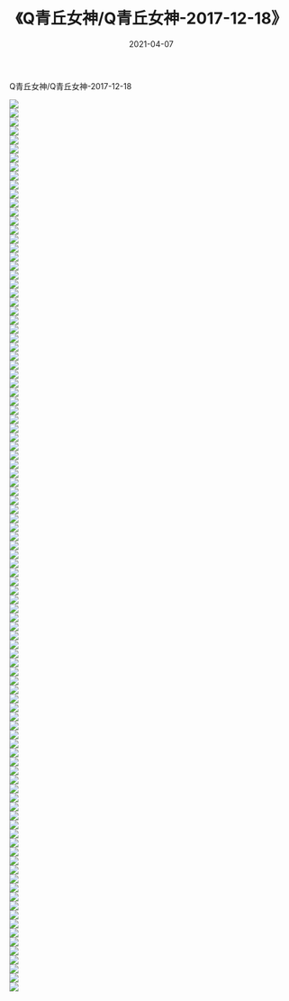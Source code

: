 ﻿---
layout: post
title:  《Q青丘女神/Q青丘女神-2017-12-18》
date:   2021-04-07
img: http://img.660000.xyz/Sharelink/网络美图/2021/Q青丘女神/Q青丘女神-2017-12-18/000.jpg
categories: [美女, 清纯, 唯美]
---

Q青丘女神/Q青丘女神-2017-12-18

 ![](http://img.660000.xyz/Sharelink/网络美图/2021/Q青丘女神/Q青丘女神-2017-12-18/001.jpg) <br>![](http://img.660000.xyz/Sharelink/网络美图/2021/Q青丘女神/Q青丘女神-2017-12-18/002.jpg) <br>![](http://img.660000.xyz/Sharelink/网络美图/2021/Q青丘女神/Q青丘女神-2017-12-18/003.jpg) <br>![](http://img.660000.xyz/Sharelink/网络美图/2021/Q青丘女神/Q青丘女神-2017-12-18/004.jpg) <br>![](http://img.660000.xyz/Sharelink/网络美图/2021/Q青丘女神/Q青丘女神-2017-12-18/005.jpg) <br>![](http://img.660000.xyz/Sharelink/网络美图/2021/Q青丘女神/Q青丘女神-2017-12-18/006.jpg) <br>![](http://img.660000.xyz/Sharelink/网络美图/2021/Q青丘女神/Q青丘女神-2017-12-18/007.jpg) <br>![](http://img.660000.xyz/Sharelink/网络美图/2021/Q青丘女神/Q青丘女神-2017-12-18/008.jpg) <br>![](http://img.660000.xyz/Sharelink/网络美图/2021/Q青丘女神/Q青丘女神-2017-12-18/009.jpg) <br>![](http://img.660000.xyz/Sharelink/网络美图/2021/Q青丘女神/Q青丘女神-2017-12-18/010.jpg) <br>![](http://img.660000.xyz/Sharelink/网络美图/2021/Q青丘女神/Q青丘女神-2017-12-18/011.jpg) <br>![](http://img.660000.xyz/Sharelink/网络美图/2021/Q青丘女神/Q青丘女神-2017-12-18/012.jpg) <br>![](http://img.660000.xyz/Sharelink/网络美图/2021/Q青丘女神/Q青丘女神-2017-12-18/013.jpg) <br>![](http://img.660000.xyz/Sharelink/网络美图/2021/Q青丘女神/Q青丘女神-2017-12-18/014.jpg) <br>![](http://img.660000.xyz/Sharelink/网络美图/2021/Q青丘女神/Q青丘女神-2017-12-18/015.jpg) <br>![](http://img.660000.xyz/Sharelink/网络美图/2021/Q青丘女神/Q青丘女神-2017-12-18/016.jpg) <br>![](http://img.660000.xyz/Sharelink/网络美图/2021/Q青丘女神/Q青丘女神-2017-12-18/017.jpg) <br>![](http://img.660000.xyz/Sharelink/网络美图/2021/Q青丘女神/Q青丘女神-2017-12-18/018.jpg) <br>![](http://img.660000.xyz/Sharelink/网络美图/2021/Q青丘女神/Q青丘女神-2017-12-18/019.jpg) <br>![](http://img.660000.xyz/Sharelink/网络美图/2021/Q青丘女神/Q青丘女神-2017-12-18/020.jpg) <br>![](http://img.660000.xyz/Sharelink/网络美图/2021/Q青丘女神/Q青丘女神-2017-12-18/021.jpg) <br>![](http://img.660000.xyz/Sharelink/网络美图/2021/Q青丘女神/Q青丘女神-2017-12-18/022.jpg) <br>![](http://img.660000.xyz/Sharelink/网络美图/2021/Q青丘女神/Q青丘女神-2017-12-18/023.jpg) <br>![](http://img.660000.xyz/Sharelink/网络美图/2021/Q青丘女神/Q青丘女神-2017-12-18/024.jpg) <br>![](http://img.660000.xyz/Sharelink/网络美图/2021/Q青丘女神/Q青丘女神-2017-12-18/025.jpg) <br>![](http://img.660000.xyz/Sharelink/网络美图/2021/Q青丘女神/Q青丘女神-2017-12-18/026.jpg) <br>![](http://img.660000.xyz/Sharelink/网络美图/2021/Q青丘女神/Q青丘女神-2017-12-18/027.jpg) <br>![](http://img.660000.xyz/Sharelink/网络美图/2021/Q青丘女神/Q青丘女神-2017-12-18/028.jpg) <br>![](http://img.660000.xyz/Sharelink/网络美图/2021/Q青丘女神/Q青丘女神-2017-12-18/029.jpg) <br>![](http://img.660000.xyz/Sharelink/网络美图/2021/Q青丘女神/Q青丘女神-2017-12-18/030.jpg) <br>![](http://img.660000.xyz/Sharelink/网络美图/2021/Q青丘女神/Q青丘女神-2017-12-18/031.jpg) <br>![](http://img.660000.xyz/Sharelink/网络美图/2021/Q青丘女神/Q青丘女神-2017-12-18/032.jpg) <br>![](http://img.660000.xyz/Sharelink/网络美图/2021/Q青丘女神/Q青丘女神-2017-12-18/033.jpg) <br>![](http://img.660000.xyz/Sharelink/网络美图/2021/Q青丘女神/Q青丘女神-2017-12-18/034.jpg) <br>![](http://img.660000.xyz/Sharelink/网络美图/2021/Q青丘女神/Q青丘女神-2017-12-18/035.jpg) <br>![](http://img.660000.xyz/Sharelink/网络美图/2021/Q青丘女神/Q青丘女神-2017-12-18/036.jpg) <br>![](http://img.660000.xyz/Sharelink/网络美图/2021/Q青丘女神/Q青丘女神-2017-12-18/037.jpg) <br>![](http://img.660000.xyz/Sharelink/网络美图/2021/Q青丘女神/Q青丘女神-2017-12-18/038.jpg) <br>![](http://img.660000.xyz/Sharelink/网络美图/2021/Q青丘女神/Q青丘女神-2017-12-18/039.jpg) <br>![](http://img.660000.xyz/Sharelink/网络美图/2021/Q青丘女神/Q青丘女神-2017-12-18/040.jpg) <br>![](http://img.660000.xyz/Sharelink/网络美图/2021/Q青丘女神/Q青丘女神-2017-12-18/041.jpg) <br>![](http://img.660000.xyz/Sharelink/网络美图/2021/Q青丘女神/Q青丘女神-2017-12-18/042.jpg) <br>![](http://img.660000.xyz/Sharelink/网络美图/2021/Q青丘女神/Q青丘女神-2017-12-18/043.jpg) <br>![](http://img.660000.xyz/Sharelink/网络美图/2021/Q青丘女神/Q青丘女神-2017-12-18/044.jpg) <br>![](http://img.660000.xyz/Sharelink/网络美图/2021/Q青丘女神/Q青丘女神-2017-12-18/045.jpg) <br>![](http://img.660000.xyz/Sharelink/网络美图/2021/Q青丘女神/Q青丘女神-2017-12-18/046.jpg) <br>![](http://img.660000.xyz/Sharelink/网络美图/2021/Q青丘女神/Q青丘女神-2017-12-18/047.jpg) <br>![](http://img.660000.xyz/Sharelink/网络美图/2021/Q青丘女神/Q青丘女神-2017-12-18/048.jpg) <br>![](http://img.660000.xyz/Sharelink/网络美图/2021/Q青丘女神/Q青丘女神-2017-12-18/049.jpg) <br>![](http://img.660000.xyz/Sharelink/网络美图/2021/Q青丘女神/Q青丘女神-2017-12-18/050.jpg) <br>![](http://img.660000.xyz/Sharelink/网络美图/2021/Q青丘女神/Q青丘女神-2017-12-18/051.jpg) <br>![](http://img.660000.xyz/Sharelink/网络美图/2021/Q青丘女神/Q青丘女神-2017-12-18/052.jpg) <br>![](http://img.660000.xyz/Sharelink/网络美图/2021/Q青丘女神/Q青丘女神-2017-12-18/053.jpg) <br>![](http://img.660000.xyz/Sharelink/网络美图/2021/Q青丘女神/Q青丘女神-2017-12-18/054.jpg) <br>![](http://img.660000.xyz/Sharelink/网络美图/2021/Q青丘女神/Q青丘女神-2017-12-18/055.jpg) <br>![](http://img.660000.xyz/Sharelink/网络美图/2021/Q青丘女神/Q青丘女神-2017-12-18/056.jpg) <br>![](http://img.660000.xyz/Sharelink/网络美图/2021/Q青丘女神/Q青丘女神-2017-12-18/057.jpg) <br>![](http://img.660000.xyz/Sharelink/网络美图/2021/Q青丘女神/Q青丘女神-2017-12-18/058.jpg) <br>![](http://img.660000.xyz/Sharelink/网络美图/2021/Q青丘女神/Q青丘女神-2017-12-18/059.jpg) <br>![](http://img.660000.xyz/Sharelink/网络美图/2021/Q青丘女神/Q青丘女神-2017-12-18/060.jpg) <br>![](http://img.660000.xyz/Sharelink/网络美图/2021/Q青丘女神/Q青丘女神-2017-12-18/061.jpg) <br>![](http://img.660000.xyz/Sharelink/网络美图/2021/Q青丘女神/Q青丘女神-2017-12-18/062.jpg) <br>![](http://img.660000.xyz/Sharelink/网络美图/2021/Q青丘女神/Q青丘女神-2017-12-18/063.jpg) <br>![](http://img.660000.xyz/Sharelink/网络美图/2021/Q青丘女神/Q青丘女神-2017-12-18/064.jpg) <br>![](http://img.660000.xyz/Sharelink/网络美图/2021/Q青丘女神/Q青丘女神-2017-12-18/065.jpg) <br>![](http://img.660000.xyz/Sharelink/网络美图/2021/Q青丘女神/Q青丘女神-2017-12-18/066.jpg) <br>![](http://img.660000.xyz/Sharelink/网络美图/2021/Q青丘女神/Q青丘女神-2017-12-18/067.jpg) <br>![](http://img.660000.xyz/Sharelink/网络美图/2021/Q青丘女神/Q青丘女神-2017-12-18/068.jpg) <br>![](http://img.660000.xyz/Sharelink/网络美图/2021/Q青丘女神/Q青丘女神-2017-12-18/069.jpg) <br>![](http://img.660000.xyz/Sharelink/网络美图/2021/Q青丘女神/Q青丘女神-2017-12-18/070.jpg) <br>![](http://img.660000.xyz/Sharelink/网络美图/2021/Q青丘女神/Q青丘女神-2017-12-18/071.jpg) <br>![](http://img.660000.xyz/Sharelink/网络美图/2021/Q青丘女神/Q青丘女神-2017-12-18/072.jpg) <br>![](http://img.660000.xyz/Sharelink/网络美图/2021/Q青丘女神/Q青丘女神-2017-12-18/073.jpg) <br>![](http://img.660000.xyz/Sharelink/网络美图/2021/Q青丘女神/Q青丘女神-2017-12-18/074.jpg) <br>![](http://img.660000.xyz/Sharelink/网络美图/2021/Q青丘女神/Q青丘女神-2017-12-18/075.jpg) <br>![](http://img.660000.xyz/Sharelink/网络美图/2021/Q青丘女神/Q青丘女神-2017-12-18/076.jpg) <br>![](http://img.660000.xyz/Sharelink/网络美图/2021/Q青丘女神/Q青丘女神-2017-12-18/077.jpg) <br>![](http://img.660000.xyz/Sharelink/网络美图/2021/Q青丘女神/Q青丘女神-2017-12-18/078.jpg) <br>![](http://img.660000.xyz/Sharelink/网络美图/2021/Q青丘女神/Q青丘女神-2017-12-18/079.jpg) <br>![](http://img.660000.xyz/Sharelink/网络美图/2021/Q青丘女神/Q青丘女神-2017-12-18/080.jpg) <br>![](http://img.660000.xyz/Sharelink/网络美图/2021/Q青丘女神/Q青丘女神-2017-12-18/081.jpg) <br>![](http://img.660000.xyz/Sharelink/网络美图/2021/Q青丘女神/Q青丘女神-2017-12-18/082.jpg) <br>![](http://img.660000.xyz/Sharelink/网络美图/2021/Q青丘女神/Q青丘女神-2017-12-18/083.jpg) <br>![](http://img.660000.xyz/Sharelink/网络美图/2021/Q青丘女神/Q青丘女神-2017-12-18/084.jpg) <br>![](http://img.660000.xyz/Sharelink/网络美图/2021/Q青丘女神/Q青丘女神-2017-12-18/085.jpg) <br>![](http://img.660000.xyz/Sharelink/网络美图/2021/Q青丘女神/Q青丘女神-2017-12-18/086.jpg) <br>![](http://img.660000.xyz/Sharelink/网络美图/2021/Q青丘女神/Q青丘女神-2017-12-18/087.jpg) <br>![](http://img.660000.xyz/Sharelink/网络美图/2021/Q青丘女神/Q青丘女神-2017-12-18/088.jpg) <br>![](http://img.660000.xyz/Sharelink/网络美图/2021/Q青丘女神/Q青丘女神-2017-12-18/089.jpg) <br>![](http://img.660000.xyz/Sharelink/网络美图/2021/Q青丘女神/Q青丘女神-2017-12-18/090.jpg) <br>![](http://img.660000.xyz/Sharelink/网络美图/2021/Q青丘女神/Q青丘女神-2017-12-18/091.jpg) <br>![](http://img.660000.xyz/Sharelink/网络美图/2021/Q青丘女神/Q青丘女神-2017-12-18/092.jpg) <br>![](http://img.660000.xyz/Sharelink/网络美图/2021/Q青丘女神/Q青丘女神-2017-12-18/093.jpg) <br>![](http://img.660000.xyz/Sharelink/网络美图/2021/Q青丘女神/Q青丘女神-2017-12-18/094.jpg) <br>![](http://img.660000.xyz/Sharelink/网络美图/2021/Q青丘女神/Q青丘女神-2017-12-18/095.jpg) <br>![](http://img.660000.xyz/Sharelink/网络美图/2021/Q青丘女神/Q青丘女神-2017-12-18/096.jpg) <br>![](http://img.660000.xyz/Sharelink/网络美图/2021/Q青丘女神/Q青丘女神-2017-12-18/097.jpg) <br>![](http://img.660000.xyz/Sharelink/网络美图/2021/Q青丘女神/Q青丘女神-2017-12-18/098.jpg) <br>![](http://img.660000.xyz/Sharelink/网络美图/2021/Q青丘女神/Q青丘女神-2017-12-18/099.jpg) <br>